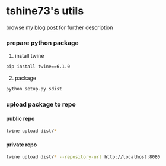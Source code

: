 # tshine73's utils

browse my [blog post](https://tshine73.blog/programmer/%e5%a6%82%e4%bd%95%e5%bb%ba%e7%ab%8b-python-%e5%8c%85%e7%84%b6%e5%be%8c%e4%b8%8a%e5%82%b3%e5%88%b0-server-%e8%ae%93%e4%bd%a0%e9%81%94%e6%88%90-dry-%e5%8e%9f%e5%89%87/) for further description

### prepare python package 

1. install twine

```bash
pip install twine==6.1.0
```

2. package

```bash
python setup.py sdist
```

### upload package to repo

#### public repo
```bash
twine upload dist/*
```

#### private repo
```bash
twine upload dist/* --repository-url http://localhost:8080
```
